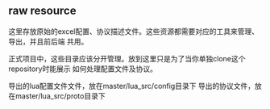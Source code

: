 ## raw resource
这里存放原始的excel配置、协议描述文件。这些资源都需要对应的工具来管理、导出，并且前后端
共用。

正式项目中，这些目录应该分开管理。放到这里只是为了当你单独clone这个repository时能展示
如何处理配置文件及协议。

导出的lua配置文件文件，放在master/lua_src/config目录下
导出的协议文件，放在master/lua_src/proto目录下
